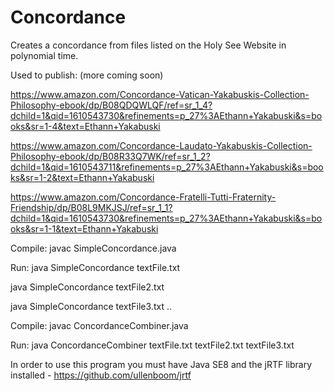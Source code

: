 # Concordance

Creates a concordance from files listed on the Holy See Website in polynomial time. 

Used to publish: (more coming soon)

https://www.amazon.com/Concordance-Vatican-Yakabuskis-Collection-Philosophy-ebook/dp/B08QDQWLQF/ref=sr_1_4?dchild=1&qid=1610543730&refinements=p_27%3AEthann+Yakabuski&s=books&sr=1-4&text=Ethann+Yakabuski

https://www.amazon.com/Concordance-Laudato-Yakabuskis-Collection-Philosophy-ebook/dp/B08R33Q7WK/ref=sr_1_2?dchild=1&qid=1610543711&refinements=p_27%3AEthann+Yakabuski&s=books&sr=1-2&text=Ethann+Yakabuski

https://www.amazon.com/Concordance-Fratelli-Tutti-Fraternity-Friendship/dp/B08L9MKJSJ/ref=sr_1_1?dchild=1&qid=1610543730&refinements=p_27%3AEthann+Yakabuski&s=books&sr=1-1&text=Ethann+Yakabuski



Compile: 
javac SimpleConcordance.java


Run: 
java SimpleConcordance textFile.txt

java SimpleConcordance textFile2.txt

java SimpleConcordance textFile3.txt
..


Compile: 
javac ConcordanceCombiner.java


Run: 
java ConcordanceCombiner textFile.txt textFile2.txt textFile3.txt


In order to use this program you must have Java SE8 and the jRTF library installed - https://github.com/ullenboom/jrtf

